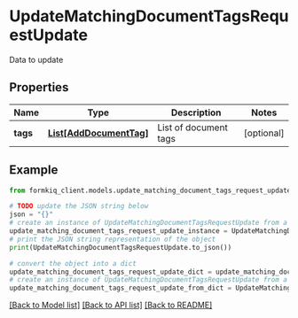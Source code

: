 # UpdateMatchingDocumentTagsRequestUpdate

Data to update

## Properties

Name | Type | Description | Notes
------------ | ------------- | ------------- | -------------
**tags** | [**List[AddDocumentTag]**](AddDocumentTag.md) | List of document tags | [optional] 

## Example

```python
from formkiq_client.models.update_matching_document_tags_request_update import UpdateMatchingDocumentTagsRequestUpdate

# TODO update the JSON string below
json = "{}"
# create an instance of UpdateMatchingDocumentTagsRequestUpdate from a JSON string
update_matching_document_tags_request_update_instance = UpdateMatchingDocumentTagsRequestUpdate.from_json(json)
# print the JSON string representation of the object
print(UpdateMatchingDocumentTagsRequestUpdate.to_json())

# convert the object into a dict
update_matching_document_tags_request_update_dict = update_matching_document_tags_request_update_instance.to_dict()
# create an instance of UpdateMatchingDocumentTagsRequestUpdate from a dict
update_matching_document_tags_request_update_from_dict = UpdateMatchingDocumentTagsRequestUpdate.from_dict(update_matching_document_tags_request_update_dict)
```
[[Back to Model list]](../README.md#documentation-for-models) [[Back to API list]](../README.md#documentation-for-api-endpoints) [[Back to README]](../README.md)



